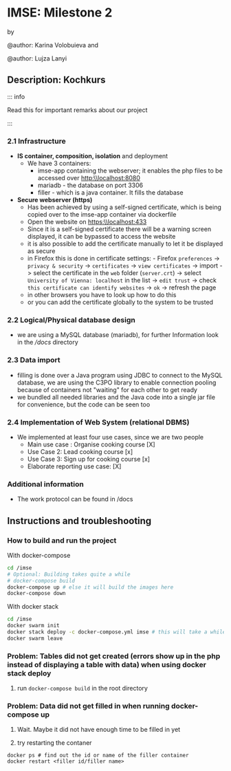 # IMSE: Milestone 2

by 

@author: Karina Volobuieva and 

@author: Lujza Lanyi

## Description: Kochkurs

::: info

Read this for important remarks about our project

:::

### 2.1 Infrastructure
- **IS container, composition, isolation**
and deployment
    - We have 3 containers:
        - imse-app containing the webserver; it enables the php files to be accessed over <http:\\localhost:8080>
        - mariadb - the database on port 3306
        - filler - which is a java container. It fills the database
- **Secure webserver (https)**
    - Has been achieved by using a self-signed certificate, which is being copied over to the imse-app container via dockerfile
    - Open the website on <https:\\localhost:433>
    - Since it is a self-signed certificate there will be a warning screen displayed, it can be bypassed to access the website
    - it is also possible to add the certificate manually to let it be displayed as secure
    - in Firefox this is done in certificate settings:
    		- Firefox `preferences` -> `privacy & security` -> `certificates` -> `view certificates` -> import -> select the certificate in the `web` folder (`server.crt`) -> select `University of Vienna: localhost` in the list -> `edit trust` -> check `this certificate can identify websites` -> `ok` -> refresh the page
    - in other browsers you have to look up how to do this
    - or you can add the certificate globally to the system to be trusted

### 2.2 Logical/Physical database design
- we are using a MySQL database (mariadb), for further Information look in the */docs* directory

### 2.3 Data import
- filling is done over a Java program using JDBC to connect to the MySQL database, we are using the C3PO library to enable connection pooling because of containers not "waiting" for each other to get ready
- we bundled all needed libraries and the Java code into a single jar file for convenience, but the code can be seen too
 
### 2.4 Implementation of Web System (relational DBMS)
- We implemented at least four use cases, since we are two people
    - Main use case : Organise cooking course [X]
    - Use Case 2: Lead cooking course [x]
    - Use Case 3: Sign up for cooking course [x]
    - Elaborate reporting use case: [X]

### Additional information
- The work protocol can be found in /docs

## Instructions and troubleshooting

### How to build and run the project

With docker-compose

```bash
cd /imse
# Optional: Building takes quite a while
# docker-compose build
docker-compose up # else it will build the images here 
docker-compose down
```


With docker stack

```bash
cd /imse
docker swarm init 
docker stack deploy -c docker-compose.yml imse # this will take a while too
docker swarm leave
```

### Problem: Tables did not get created (errors show up in the php instead of displaying a table with data) when using docker stack deploy

1. run `docker-compose build` in the root directory

### Problem: Data did not get filled in when running docker-compose up

1. Wait. Maybe it did not have enough time to be filled in yet

2. try restarting the contaner 

```
docker ps # find out the id or name of the filler container
docker restart <filler id/filler name>
```
